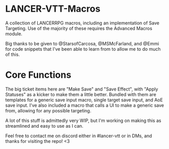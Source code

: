 # LANCER-VTT-Macros
A collection of LANCERRPG macros, including an implementation of Save Targeting. Use of the majority of these requires the Advanced Macros module.

Big thanks to be given to @StarsofCarcosa, @MSMcFarland, and @Emmi for code snippets that I've been able to learn from to allow me to do much of this.

# Core Functions
The big ticket items here are "Make Save" and "Save Effect", with "Apply Statuses" as a kicker to make them a little better. Bundled with them are templates for a generic save input macro, single target save input, and AoE save input. I've also included a macro that calls a UI to make a generic save from, allowing for any possible targeting.

A lot of this stuff is admittedly very WIP, but I'm working on making this as streamlined and easy to use as I can.

Feel free to contact me on discord either in #lancer-vtt or in DMs, and thanks for visiting the repo! <3